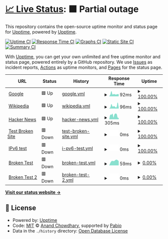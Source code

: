 # [📈 Live Status](https://upptime.github.io/upptime): <!--live status--> **🟧 Partial outage**

This repository contains the open-source uptime monitor and status page for [Upptime](https://upptime.js.org), powered by [Upptime](https://github.com/upptime/upptime).

[![Uptime CI](https://github.com/cheprasov-dev/upptime-board/workflows/Uptime%20CI/badge.svg)](https://github.com/cheprasov-dev/upptime-board/actions?query=workflow%3A%22Uptime+CI%22)
[![Response Time CI](https://github.com/cheprasov-dev/upptime-board/workflows/Response%20Time%20CI/badge.svg)](https://github.com/cheprasov-dev/upptime-board/actions?query=workflow%3A%22Response+Time+CI%22)
[![Graphs CI](https://github.com/cheprasov-dev/upptime-board/workflows/Graphs%20CI/badge.svg)](https://github.com/cheprasov-dev/upptime-board/actions?query=workflow%3A%22Graphs+CI%22)
[![Static Site CI](https://github.com/cheprasov-dev/upptime-board/workflows/Static%20Site%20CI/badge.svg)](https://github.com/cheprasov-dev/upptime-board/actions?query=workflow%3A%22Static+Site+CI%22)
[![Summary CI](https://github.com/cheprasov-dev/upptime-board/workflows/Summary%20CI/badge.svg)](https://github.com/cheprasov-dev/upptime-board/actions?query=workflow%3A%22Summary+CI%22)

With [Upptime](https://upptime.js.org), you can get your own unlimited and free uptime monitor and status page, powered entirely by a GitHub repository. We use [Issues](https://github.com/upptime/upptime/issues) as incident reports, [Actions](https://github.com/cheprasov-dev/upptime-board/actions) as uptime monitors, and [Pages](https://upptime.github.io/upptime) for the status page.

<!--start: status pages-->
<!-- This summary is generated by Upptime (https://github.com/upptime/upptime) -->
<!-- Do not edit this manually, your changes will be overwritten -->
<!-- prettier-ignore -->
| URL | Status | History | Response Time | Uptime |
| --- | ------ | ------- | ------------- | ------ |
| <img alt="" src="https://icons.duckduckgo.com/ip3/www.google.com.ico" height="13"> [Google](https://www.google.com) | 🟩 Up | [google.yml](https://github.com/cheprasov-dev/upptime-board/commits/HEAD/history/google.yml) | <details><summary><img alt="Response time graph" src="./graphs/google/response-time-week.png" height="20"> 92ms</summary><br><a href="https://cheprasov-dev.github.io/upptime-board/history/google"><img alt="Response time 92" src="https://img.shields.io/endpoint?url=https%3A%2F%2Fraw.githubusercontent.com%2Fcheprasov-dev%2Fupptime-board%2FHEAD%2Fapi%2Fgoogle%2Fresponse-time.json"></a><br><a href="https://cheprasov-dev.github.io/upptime-board/history/google"><img alt="24-hour response time 82" src="https://img.shields.io/endpoint?url=https%3A%2F%2Fraw.githubusercontent.com%2Fcheprasov-dev%2Fupptime-board%2FHEAD%2Fapi%2Fgoogle%2Fresponse-time-day.json"></a><br><a href="https://cheprasov-dev.github.io/upptime-board/history/google"><img alt="7-day response time 92" src="https://img.shields.io/endpoint?url=https%3A%2F%2Fraw.githubusercontent.com%2Fcheprasov-dev%2Fupptime-board%2FHEAD%2Fapi%2Fgoogle%2Fresponse-time-week.json"></a><br><a href="https://cheprasov-dev.github.io/upptime-board/history/google"><img alt="30-day response time 92" src="https://img.shields.io/endpoint?url=https%3A%2F%2Fraw.githubusercontent.com%2Fcheprasov-dev%2Fupptime-board%2FHEAD%2Fapi%2Fgoogle%2Fresponse-time-month.json"></a><br><a href="https://cheprasov-dev.github.io/upptime-board/history/google"><img alt="1-year response time 92" src="https://img.shields.io/endpoint?url=https%3A%2F%2Fraw.githubusercontent.com%2Fcheprasov-dev%2Fupptime-board%2FHEAD%2Fapi%2Fgoogle%2Fresponse-time-year.json"></a></details> | <details><summary><a href="https://cheprasov-dev.github.io/upptime-board/history/google">100.00%</a></summary><a href="https://cheprasov-dev.github.io/upptime-board/history/google"><img alt="All-time uptime 100.00%" src="https://img.shields.io/endpoint?url=https%3A%2F%2Fraw.githubusercontent.com%2Fcheprasov-dev%2Fupptime-board%2FHEAD%2Fapi%2Fgoogle%2Fuptime.json"></a><br><a href="https://cheprasov-dev.github.io/upptime-board/history/google"><img alt="24-hour uptime 100.00%" src="https://img.shields.io/endpoint?url=https%3A%2F%2Fraw.githubusercontent.com%2Fcheprasov-dev%2Fupptime-board%2FHEAD%2Fapi%2Fgoogle%2Fuptime-day.json"></a><br><a href="https://cheprasov-dev.github.io/upptime-board/history/google"><img alt="7-day uptime 100.00%" src="https://img.shields.io/endpoint?url=https%3A%2F%2Fraw.githubusercontent.com%2Fcheprasov-dev%2Fupptime-board%2FHEAD%2Fapi%2Fgoogle%2Fuptime-week.json"></a><br><a href="https://cheprasov-dev.github.io/upptime-board/history/google"><img alt="30-day uptime 100.00%" src="https://img.shields.io/endpoint?url=https%3A%2F%2Fraw.githubusercontent.com%2Fcheprasov-dev%2Fupptime-board%2FHEAD%2Fapi%2Fgoogle%2Fuptime-month.json"></a><br><a href="https://cheprasov-dev.github.io/upptime-board/history/google"><img alt="1-year uptime 100.00%" src="https://img.shields.io/endpoint?url=https%3A%2F%2Fraw.githubusercontent.com%2Fcheprasov-dev%2Fupptime-board%2FHEAD%2Fapi%2Fgoogle%2Fuptime-year.json"></a></details>
| <img alt="" src="https://icons.duckduckgo.com/ip3/en.wikipedia.org.ico" height="13"> [Wikipedia](https://en.wikipedia.org) | 🟩 Up | [wikipedia.yml](https://github.com/cheprasov-dev/upptime-board/commits/HEAD/history/wikipedia.yml) | <details><summary><img alt="Response time graph" src="./graphs/wikipedia/response-time-week.png" height="20"> 96ms</summary><br><a href="https://cheprasov-dev.github.io/upptime-board/history/wikipedia"><img alt="Response time 96" src="https://img.shields.io/endpoint?url=https%3A%2F%2Fraw.githubusercontent.com%2Fcheprasov-dev%2Fupptime-board%2FHEAD%2Fapi%2Fwikipedia%2Fresponse-time.json"></a><br><a href="https://cheprasov-dev.github.io/upptime-board/history/wikipedia"><img alt="24-hour response time 49" src="https://img.shields.io/endpoint?url=https%3A%2F%2Fraw.githubusercontent.com%2Fcheprasov-dev%2Fupptime-board%2FHEAD%2Fapi%2Fwikipedia%2Fresponse-time-day.json"></a><br><a href="https://cheprasov-dev.github.io/upptime-board/history/wikipedia"><img alt="7-day response time 96" src="https://img.shields.io/endpoint?url=https%3A%2F%2Fraw.githubusercontent.com%2Fcheprasov-dev%2Fupptime-board%2FHEAD%2Fapi%2Fwikipedia%2Fresponse-time-week.json"></a><br><a href="https://cheprasov-dev.github.io/upptime-board/history/wikipedia"><img alt="30-day response time 96" src="https://img.shields.io/endpoint?url=https%3A%2F%2Fraw.githubusercontent.com%2Fcheprasov-dev%2Fupptime-board%2FHEAD%2Fapi%2Fwikipedia%2Fresponse-time-month.json"></a><br><a href="https://cheprasov-dev.github.io/upptime-board/history/wikipedia"><img alt="1-year response time 96" src="https://img.shields.io/endpoint?url=https%3A%2F%2Fraw.githubusercontent.com%2Fcheprasov-dev%2Fupptime-board%2FHEAD%2Fapi%2Fwikipedia%2Fresponse-time-year.json"></a></details> | <details><summary><a href="https://cheprasov-dev.github.io/upptime-board/history/wikipedia">100.00%</a></summary><a href="https://cheprasov-dev.github.io/upptime-board/history/wikipedia"><img alt="All-time uptime 100.00%" src="https://img.shields.io/endpoint?url=https%3A%2F%2Fraw.githubusercontent.com%2Fcheprasov-dev%2Fupptime-board%2FHEAD%2Fapi%2Fwikipedia%2Fuptime.json"></a><br><a href="https://cheprasov-dev.github.io/upptime-board/history/wikipedia"><img alt="24-hour uptime 100.00%" src="https://img.shields.io/endpoint?url=https%3A%2F%2Fraw.githubusercontent.com%2Fcheprasov-dev%2Fupptime-board%2FHEAD%2Fapi%2Fwikipedia%2Fuptime-day.json"></a><br><a href="https://cheprasov-dev.github.io/upptime-board/history/wikipedia"><img alt="7-day uptime 100.00%" src="https://img.shields.io/endpoint?url=https%3A%2F%2Fraw.githubusercontent.com%2Fcheprasov-dev%2Fupptime-board%2FHEAD%2Fapi%2Fwikipedia%2Fuptime-week.json"></a><br><a href="https://cheprasov-dev.github.io/upptime-board/history/wikipedia"><img alt="30-day uptime 100.00%" src="https://img.shields.io/endpoint?url=https%3A%2F%2Fraw.githubusercontent.com%2Fcheprasov-dev%2Fupptime-board%2FHEAD%2Fapi%2Fwikipedia%2Fuptime-month.json"></a><br><a href="https://cheprasov-dev.github.io/upptime-board/history/wikipedia"><img alt="1-year uptime 100.00%" src="https://img.shields.io/endpoint?url=https%3A%2F%2Fraw.githubusercontent.com%2Fcheprasov-dev%2Fupptime-board%2FHEAD%2Fapi%2Fwikipedia%2Fuptime-year.json"></a></details>
| <img alt="" src="https://icons.duckduckgo.com/ip3/news.ycombinator.com.ico" height="13"> [Hacker News](https://news.ycombinator.com) | 🟩 Up | [hacker-news.yml](https://github.com/cheprasov-dev/upptime-board/commits/HEAD/history/hacker-news.yml) | <details><summary><img alt="Response time graph" src="./graphs/hacker-news/response-time-week.png" height="20"> 305ms</summary><br><a href="https://cheprasov-dev.github.io/upptime-board/history/hacker-news"><img alt="Response time 305" src="https://img.shields.io/endpoint?url=https%3A%2F%2Fraw.githubusercontent.com%2Fcheprasov-dev%2Fupptime-board%2FHEAD%2Fapi%2Fhacker-news%2Fresponse-time.json"></a><br><a href="https://cheprasov-dev.github.io/upptime-board/history/hacker-news"><img alt="24-hour response time 98" src="https://img.shields.io/endpoint?url=https%3A%2F%2Fraw.githubusercontent.com%2Fcheprasov-dev%2Fupptime-board%2FHEAD%2Fapi%2Fhacker-news%2Fresponse-time-day.json"></a><br><a href="https://cheprasov-dev.github.io/upptime-board/history/hacker-news"><img alt="7-day response time 305" src="https://img.shields.io/endpoint?url=https%3A%2F%2Fraw.githubusercontent.com%2Fcheprasov-dev%2Fupptime-board%2FHEAD%2Fapi%2Fhacker-news%2Fresponse-time-week.json"></a><br><a href="https://cheprasov-dev.github.io/upptime-board/history/hacker-news"><img alt="30-day response time 305" src="https://img.shields.io/endpoint?url=https%3A%2F%2Fraw.githubusercontent.com%2Fcheprasov-dev%2Fupptime-board%2FHEAD%2Fapi%2Fhacker-news%2Fresponse-time-month.json"></a><br><a href="https://cheprasov-dev.github.io/upptime-board/history/hacker-news"><img alt="1-year response time 305" src="https://img.shields.io/endpoint?url=https%3A%2F%2Fraw.githubusercontent.com%2Fcheprasov-dev%2Fupptime-board%2FHEAD%2Fapi%2Fhacker-news%2Fresponse-time-year.json"></a></details> | <details><summary><a href="https://cheprasov-dev.github.io/upptime-board/history/hacker-news">100.00%</a></summary><a href="https://cheprasov-dev.github.io/upptime-board/history/hacker-news"><img alt="All-time uptime 100.00%" src="https://img.shields.io/endpoint?url=https%3A%2F%2Fraw.githubusercontent.com%2Fcheprasov-dev%2Fupptime-board%2FHEAD%2Fapi%2Fhacker-news%2Fuptime.json"></a><br><a href="https://cheprasov-dev.github.io/upptime-board/history/hacker-news"><img alt="24-hour uptime 100.00%" src="https://img.shields.io/endpoint?url=https%3A%2F%2Fraw.githubusercontent.com%2Fcheprasov-dev%2Fupptime-board%2FHEAD%2Fapi%2Fhacker-news%2Fuptime-day.json"></a><br><a href="https://cheprasov-dev.github.io/upptime-board/history/hacker-news"><img alt="7-day uptime 100.00%" src="https://img.shields.io/endpoint?url=https%3A%2F%2Fraw.githubusercontent.com%2Fcheprasov-dev%2Fupptime-board%2FHEAD%2Fapi%2Fhacker-news%2Fuptime-week.json"></a><br><a href="https://cheprasov-dev.github.io/upptime-board/history/hacker-news"><img alt="30-day uptime 100.00%" src="https://img.shields.io/endpoint?url=https%3A%2F%2Fraw.githubusercontent.com%2Fcheprasov-dev%2Fupptime-board%2FHEAD%2Fapi%2Fhacker-news%2Fuptime-month.json"></a><br><a href="https://cheprasov-dev.github.io/upptime-board/history/hacker-news"><img alt="1-year uptime 100.00%" src="https://img.shields.io/endpoint?url=https%3A%2F%2Fraw.githubusercontent.com%2Fcheprasov-dev%2Fupptime-board%2FHEAD%2Fapi%2Fhacker-news%2Fuptime-year.json"></a></details>
| <img alt="" src="https://icons.duckduckgo.com/ip3/thissitedoesnotexist.koj.co.ico" height="13"> [Test Broken Site](https://thissitedoesnotexist.koj.co) | 🟥 Down | [test-broken-site.yml](https://github.com/cheprasov-dev/upptime-board/commits/HEAD/history/test-broken-site.yml) | <details><summary><img alt="Response time graph" src="./graphs/test-broken-site/response-time-week.png" height="20"> 0ms</summary><br><a href="https://cheprasov-dev.github.io/upptime-board/history/test-broken-site"><img alt="Response time 0" src="https://img.shields.io/endpoint?url=https%3A%2F%2Fraw.githubusercontent.com%2Fcheprasov-dev%2Fupptime-board%2FHEAD%2Fapi%2Ftest-broken-site%2Fresponse-time.json"></a><br><a href="https://cheprasov-dev.github.io/upptime-board/history/test-broken-site"><img alt="24-hour response time 0" src="https://img.shields.io/endpoint?url=https%3A%2F%2Fraw.githubusercontent.com%2Fcheprasov-dev%2Fupptime-board%2FHEAD%2Fapi%2Ftest-broken-site%2Fresponse-time-day.json"></a><br><a href="https://cheprasov-dev.github.io/upptime-board/history/test-broken-site"><img alt="7-day response time 0" src="https://img.shields.io/endpoint?url=https%3A%2F%2Fraw.githubusercontent.com%2Fcheprasov-dev%2Fupptime-board%2FHEAD%2Fapi%2Ftest-broken-site%2Fresponse-time-week.json"></a><br><a href="https://cheprasov-dev.github.io/upptime-board/history/test-broken-site"><img alt="30-day response time 0" src="https://img.shields.io/endpoint?url=https%3A%2F%2Fraw.githubusercontent.com%2Fcheprasov-dev%2Fupptime-board%2FHEAD%2Fapi%2Ftest-broken-site%2Fresponse-time-month.json"></a><br><a href="https://cheprasov-dev.github.io/upptime-board/history/test-broken-site"><img alt="1-year response time 0" src="https://img.shields.io/endpoint?url=https%3A%2F%2Fraw.githubusercontent.com%2Fcheprasov-dev%2Fupptime-board%2FHEAD%2Fapi%2Ftest-broken-site%2Fresponse-time-year.json"></a></details> | <details><summary><a href="https://cheprasov-dev.github.io/upptime-board/history/test-broken-site">100.00%</a></summary><a href="https://cheprasov-dev.github.io/upptime-board/history/test-broken-site"><img alt="All-time uptime 100.00%" src="https://img.shields.io/endpoint?url=https%3A%2F%2Fraw.githubusercontent.com%2Fcheprasov-dev%2Fupptime-board%2FHEAD%2Fapi%2Ftest-broken-site%2Fuptime.json"></a><br><a href="https://cheprasov-dev.github.io/upptime-board/history/test-broken-site"><img alt="24-hour uptime 100.00%" src="https://img.shields.io/endpoint?url=https%3A%2F%2Fraw.githubusercontent.com%2Fcheprasov-dev%2Fupptime-board%2FHEAD%2Fapi%2Ftest-broken-site%2Fuptime-day.json"></a><br><a href="https://cheprasov-dev.github.io/upptime-board/history/test-broken-site"><img alt="7-day uptime 100.00%" src="https://img.shields.io/endpoint?url=https%3A%2F%2Fraw.githubusercontent.com%2Fcheprasov-dev%2Fupptime-board%2FHEAD%2Fapi%2Ftest-broken-site%2Fuptime-week.json"></a><br><a href="https://cheprasov-dev.github.io/upptime-board/history/test-broken-site"><img alt="30-day uptime 100.00%" src="https://img.shields.io/endpoint?url=https%3A%2F%2Fraw.githubusercontent.com%2Fcheprasov-dev%2Fupptime-board%2FHEAD%2Fapi%2Ftest-broken-site%2Fuptime-month.json"></a><br><a href="https://cheprasov-dev.github.io/upptime-board/history/test-broken-site"><img alt="1-year uptime 100.00%" src="https://img.shields.io/endpoint?url=https%3A%2F%2Fraw.githubusercontent.com%2Fcheprasov-dev%2Fupptime-board%2FHEAD%2Fapi%2Ftest-broken-site%2Fuptime-year.json"></a></details>
| <img alt="" src="https://icons.duckduckgo.com/ip3/null.ico" height="13"> [IPv6 test](forwardemail.net) | 🟥 Down | [i-pv6-test.yml](https://github.com/cheprasov-dev/upptime-board/commits/HEAD/history/i-pv6-test.yml) | <details><summary><img alt="Response time graph" src="./graphs/i-pv6-test/response-time-week.png" height="20"> 0ms</summary><br><a href="https://cheprasov-dev.github.io/upptime-board/history/i-pv6-test"><img alt="Response time 0" src="https://img.shields.io/endpoint?url=https%3A%2F%2Fraw.githubusercontent.com%2Fcheprasov-dev%2Fupptime-board%2FHEAD%2Fapi%2Fi-pv6-test%2Fresponse-time.json"></a><br><a href="https://cheprasov-dev.github.io/upptime-board/history/i-pv6-test"><img alt="24-hour response time 0" src="https://img.shields.io/endpoint?url=https%3A%2F%2Fraw.githubusercontent.com%2Fcheprasov-dev%2Fupptime-board%2FHEAD%2Fapi%2Fi-pv6-test%2Fresponse-time-day.json"></a><br><a href="https://cheprasov-dev.github.io/upptime-board/history/i-pv6-test"><img alt="7-day response time 0" src="https://img.shields.io/endpoint?url=https%3A%2F%2Fraw.githubusercontent.com%2Fcheprasov-dev%2Fupptime-board%2FHEAD%2Fapi%2Fi-pv6-test%2Fresponse-time-week.json"></a><br><a href="https://cheprasov-dev.github.io/upptime-board/history/i-pv6-test"><img alt="30-day response time 0" src="https://img.shields.io/endpoint?url=https%3A%2F%2Fraw.githubusercontent.com%2Fcheprasov-dev%2Fupptime-board%2FHEAD%2Fapi%2Fi-pv6-test%2Fresponse-time-month.json"></a><br><a href="https://cheprasov-dev.github.io/upptime-board/history/i-pv6-test"><img alt="1-year response time 0" src="https://img.shields.io/endpoint?url=https%3A%2F%2Fraw.githubusercontent.com%2Fcheprasov-dev%2Fupptime-board%2FHEAD%2Fapi%2Fi-pv6-test%2Fresponse-time-year.json"></a></details> | <details><summary><a href="https://cheprasov-dev.github.io/upptime-board/history/i-pv6-test">100.00%</a></summary><a href="https://cheprasov-dev.github.io/upptime-board/history/i-pv6-test"><img alt="All-time uptime 100.00%" src="https://img.shields.io/endpoint?url=https%3A%2F%2Fraw.githubusercontent.com%2Fcheprasov-dev%2Fupptime-board%2FHEAD%2Fapi%2Fi-pv6-test%2Fuptime.json"></a><br><a href="https://cheprasov-dev.github.io/upptime-board/history/i-pv6-test"><img alt="24-hour uptime 100.00%" src="https://img.shields.io/endpoint?url=https%3A%2F%2Fraw.githubusercontent.com%2Fcheprasov-dev%2Fupptime-board%2FHEAD%2Fapi%2Fi-pv6-test%2Fuptime-day.json"></a><br><a href="https://cheprasov-dev.github.io/upptime-board/history/i-pv6-test"><img alt="7-day uptime 100.00%" src="https://img.shields.io/endpoint?url=https%3A%2F%2Fraw.githubusercontent.com%2Fcheprasov-dev%2Fupptime-board%2FHEAD%2Fapi%2Fi-pv6-test%2Fuptime-week.json"></a><br><a href="https://cheprasov-dev.github.io/upptime-board/history/i-pv6-test"><img alt="30-day uptime 100.00%" src="https://img.shields.io/endpoint?url=https%3A%2F%2Fraw.githubusercontent.com%2Fcheprasov-dev%2Fupptime-board%2FHEAD%2Fapi%2Fi-pv6-test%2Fuptime-month.json"></a><br><a href="https://cheprasov-dev.github.io/upptime-board/history/i-pv6-test"><img alt="1-year uptime 100.00%" src="https://img.shields.io/endpoint?url=https%3A%2F%2Fraw.githubusercontent.com%2Fcheprasov-dev%2Fupptime-board%2FHEAD%2Fapi%2Fi-pv6-test%2Fuptime-year.json"></a></details>
| <img alt="" src="https://icons.duckduckgo.com/ip3/chatgpt.com.ico" height="13"> [Broken Test](https://chatgpt.com/) | 🟥 Down | [broken-test.yml](https://github.com/cheprasov-dev/upptime-board/commits/HEAD/history/broken-test.yml) | <details><summary><img alt="Response time graph" src="./graphs/broken-test/response-time-week.png" height="20"> 59ms</summary><br><a href="https://cheprasov-dev.github.io/upptime-board/history/broken-test"><img alt="Response time 59" src="https://img.shields.io/endpoint?url=https%3A%2F%2Fraw.githubusercontent.com%2Fcheprasov-dev%2Fupptime-board%2FHEAD%2Fapi%2Fbroken-test%2Fresponse-time.json"></a><br><a href="https://cheprasov-dev.github.io/upptime-board/history/broken-test"><img alt="24-hour response time 55" src="https://img.shields.io/endpoint?url=https%3A%2F%2Fraw.githubusercontent.com%2Fcheprasov-dev%2Fupptime-board%2FHEAD%2Fapi%2Fbroken-test%2Fresponse-time-day.json"></a><br><a href="https://cheprasov-dev.github.io/upptime-board/history/broken-test"><img alt="7-day response time 59" src="https://img.shields.io/endpoint?url=https%3A%2F%2Fraw.githubusercontent.com%2Fcheprasov-dev%2Fupptime-board%2FHEAD%2Fapi%2Fbroken-test%2Fresponse-time-week.json"></a><br><a href="https://cheprasov-dev.github.io/upptime-board/history/broken-test"><img alt="30-day response time 59" src="https://img.shields.io/endpoint?url=https%3A%2F%2Fraw.githubusercontent.com%2Fcheprasov-dev%2Fupptime-board%2FHEAD%2Fapi%2Fbroken-test%2Fresponse-time-month.json"></a><br><a href="https://cheprasov-dev.github.io/upptime-board/history/broken-test"><img alt="1-year response time 59" src="https://img.shields.io/endpoint?url=https%3A%2F%2Fraw.githubusercontent.com%2Fcheprasov-dev%2Fupptime-board%2FHEAD%2Fapi%2Fbroken-test%2Fresponse-time-year.json"></a></details> | <details><summary><a href="https://cheprasov-dev.github.io/upptime-board/history/broken-test">0.00%</a></summary><a href="https://cheprasov-dev.github.io/upptime-board/history/broken-test"><img alt="All-time uptime 0.00%" src="https://img.shields.io/endpoint?url=https%3A%2F%2Fraw.githubusercontent.com%2Fcheprasov-dev%2Fupptime-board%2FHEAD%2Fapi%2Fbroken-test%2Fuptime.json"></a><br><a href="https://cheprasov-dev.github.io/upptime-board/history/broken-test"><img alt="24-hour uptime 0.00%" src="https://img.shields.io/endpoint?url=https%3A%2F%2Fraw.githubusercontent.com%2Fcheprasov-dev%2Fupptime-board%2FHEAD%2Fapi%2Fbroken-test%2Fuptime-day.json"></a><br><a href="https://cheprasov-dev.github.io/upptime-board/history/broken-test"><img alt="7-day uptime 0.00%" src="https://img.shields.io/endpoint?url=https%3A%2F%2Fraw.githubusercontent.com%2Fcheprasov-dev%2Fupptime-board%2FHEAD%2Fapi%2Fbroken-test%2Fuptime-week.json"></a><br><a href="https://cheprasov-dev.github.io/upptime-board/history/broken-test"><img alt="30-day uptime 0.00%" src="https://img.shields.io/endpoint?url=https%3A%2F%2Fraw.githubusercontent.com%2Fcheprasov-dev%2Fupptime-board%2FHEAD%2Fapi%2Fbroken-test%2Fuptime-month.json"></a><br><a href="https://cheprasov-dev.github.io/upptime-board/history/broken-test"><img alt="1-year uptime 0.00%" src="https://img.shields.io/endpoint?url=https%3A%2F%2Fraw.githubusercontent.com%2Fcheprasov-dev%2Fupptime-board%2FHEAD%2Fapi%2Fbroken-test%2Fuptime-year.json"></a></details>
| <img alt="" src="https://icons.duckduckgo.com/ip3/doesnotexist.cheprasov.dev.ico" height="13"> [Broken Test 2](https://doesnotexist.cheprasov.dev) | 🟥 Down | [broken-test-2.yml](https://github.com/cheprasov-dev/upptime-board/commits/HEAD/history/broken-test-2.yml) | <details><summary><img alt="Response time graph" src="./graphs/broken-test-2/response-time-week.png" height="20"> 0ms</summary><br><a href="https://cheprasov-dev.github.io/upptime-board/history/broken-test-2"><img alt="Response time 0" src="https://img.shields.io/endpoint?url=https%3A%2F%2Fraw.githubusercontent.com%2Fcheprasov-dev%2Fupptime-board%2FHEAD%2Fapi%2Fbroken-test-2%2Fresponse-time.json"></a><br><a href="https://cheprasov-dev.github.io/upptime-board/history/broken-test-2"><img alt="24-hour response time 0" src="https://img.shields.io/endpoint?url=https%3A%2F%2Fraw.githubusercontent.com%2Fcheprasov-dev%2Fupptime-board%2FHEAD%2Fapi%2Fbroken-test-2%2Fresponse-time-day.json"></a><br><a href="https://cheprasov-dev.github.io/upptime-board/history/broken-test-2"><img alt="7-day response time 0" src="https://img.shields.io/endpoint?url=https%3A%2F%2Fraw.githubusercontent.com%2Fcheprasov-dev%2Fupptime-board%2FHEAD%2Fapi%2Fbroken-test-2%2Fresponse-time-week.json"></a><br><a href="https://cheprasov-dev.github.io/upptime-board/history/broken-test-2"><img alt="30-day response time 0" src="https://img.shields.io/endpoint?url=https%3A%2F%2Fraw.githubusercontent.com%2Fcheprasov-dev%2Fupptime-board%2FHEAD%2Fapi%2Fbroken-test-2%2Fresponse-time-month.json"></a><br><a href="https://cheprasov-dev.github.io/upptime-board/history/broken-test-2"><img alt="1-year response time 0" src="https://img.shields.io/endpoint?url=https%3A%2F%2Fraw.githubusercontent.com%2Fcheprasov-dev%2Fupptime-board%2FHEAD%2Fapi%2Fbroken-test-2%2Fresponse-time-year.json"></a></details> | <details><summary><a href="https://cheprasov-dev.github.io/upptime-board/history/broken-test-2">0.00%</a></summary><a href="https://cheprasov-dev.github.io/upptime-board/history/broken-test-2"><img alt="All-time uptime 0.00%" src="https://img.shields.io/endpoint?url=https%3A%2F%2Fraw.githubusercontent.com%2Fcheprasov-dev%2Fupptime-board%2FHEAD%2Fapi%2Fbroken-test-2%2Fuptime.json"></a><br><a href="https://cheprasov-dev.github.io/upptime-board/history/broken-test-2"><img alt="24-hour uptime 0.00%" src="https://img.shields.io/endpoint?url=https%3A%2F%2Fraw.githubusercontent.com%2Fcheprasov-dev%2Fupptime-board%2FHEAD%2Fapi%2Fbroken-test-2%2Fuptime-day.json"></a><br><a href="https://cheprasov-dev.github.io/upptime-board/history/broken-test-2"><img alt="7-day uptime 0.00%" src="https://img.shields.io/endpoint?url=https%3A%2F%2Fraw.githubusercontent.com%2Fcheprasov-dev%2Fupptime-board%2FHEAD%2Fapi%2Fbroken-test-2%2Fuptime-week.json"></a><br><a href="https://cheprasov-dev.github.io/upptime-board/history/broken-test-2"><img alt="30-day uptime 0.00%" src="https://img.shields.io/endpoint?url=https%3A%2F%2Fraw.githubusercontent.com%2Fcheprasov-dev%2Fupptime-board%2FHEAD%2Fapi%2Fbroken-test-2%2Fuptime-month.json"></a><br><a href="https://cheprasov-dev.github.io/upptime-board/history/broken-test-2"><img alt="1-year uptime 0.00%" src="https://img.shields.io/endpoint?url=https%3A%2F%2Fraw.githubusercontent.com%2Fcheprasov-dev%2Fupptime-board%2FHEAD%2Fapi%2Fbroken-test-2%2Fuptime-year.json"></a></details>

<!--end: status pages-->

[**Visit our status website →**](https://upptime.github.io/upptime)

## 📄 License

- Powered by: [Upptime](https://github.com/upptime/upptime)
- Code: [MIT](./LICENSE) © [Anand Chowdhary](https://anandchowdhary.com), supported by [Pabio](https://pabio.com)
- Data in the `./history` directory: [Open Database License](https://opendatacommons.org/licenses/odbl/1-0/)

